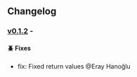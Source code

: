 ## Changelog

### [v0.1.2](https://github.com/panates/flexy-buffer/compare/v0.1.1...v0.1.2) - 

#### 🪲 Fixes

- fix: Fixed return values @Eray Hanoğlu 

